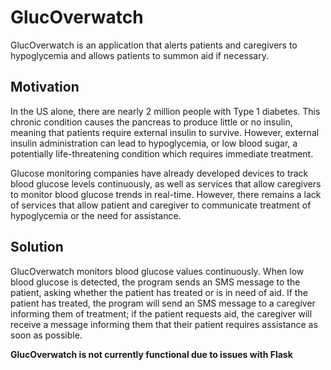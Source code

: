 # GlucOverwatch

GlucOverwatch is an application that alerts patients and caregivers to hypoglycemia and allows patients to summon aid if necessary.

## Motivation

In the US alone, there are nearly 2 million people with Type 1 diabetes. This chronic condition causes the pancreas to produce little or no insulin, meaning that patients require external insulin to survive. However, external insulin administration can lead to hypoglycemia, or low blood sugar, a potentially life-threatening condition which requires immediate treatment.

Glucose monitoring companies have already developed devices to track blood glucose levels continuously, as well as services that allow caregivers to monitor blood glucose trends in real-time. However, there remains a lack of services that allow patient and caregiver to communicate treatment of hypoglycemia or the need for assistance. 


## Solution

GlucOverwatch monitors blood glucose values continuously. When low blood glucose is detected, the program sends an SMS message to the patient, asking whether the patient has treated or is in need of aid. If the patient has treated, the program will send an SMS message to a caregiver informing them of treatment; if the patient requests aid, the caregiver will receive a message informing them that their patient requires assistance as soon as possible.

**GlucOverwatch is not currently functional due to issues with Flask**
